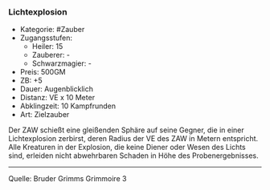 ### Lichtexplosion

- Kategorie: #Zauber
- Zugangsstufen:
  - Heiler: 15
  - Zauberer: -
  - Schwarzmagier: -
- Preis: 500GM
- ZB: +5
- Dauer: Augenblicklich
- Distanz: VE x 10 Meter
- Abklingzeit: 10 Kampfrunden
- Art: Zielzauber

Der ZAW schießt eine gleißenden Sphäre auf seine Gegner, die in einer Lichtexplosion zerbirst, deren Radius der VE des ZAW in Metern entspricht. Alle Kreaturen in der Explosion, die keine Diener oder Wesen des Lichts sind, erleiden nicht abwehrbaren Schaden in Höhe des Probenergebnisses.

---

Quelle: Bruder Grimms Grimmoire 3
